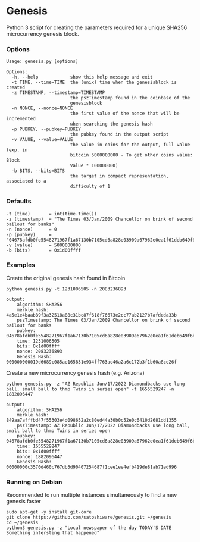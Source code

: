 # Genesis
Python 3 script for creating the parameters required for a unique SHA256 microcurrency genesis block.


### Options
    Usage: genesis.py [options]
    
    Options:
      -h, --help            show this help message and exit
      -t TIME, --time=TIME  the (unix) time when the genesisblock is created
      -z TIMESTAMP, --timestamp=TIMESTAMP
                            the pszTimestamp found in the coinbase of the
                            genesisblock
      -n NONCE, --nonce=NONCE
                            the first value of the nonce that will be incremented
                            when searching the genesis hash
      -p PUBKEY, --pubkey=PUBKEY
                            the pubkey found in the output script
      -v VALUE, --value=VALUE
                            the value in coins for the output, full value (exp. in
                            bitcoin 5000000000 - To get other coins value: Block
                            Value * 100000000)
      -b BITS, --bits=BITS
                            the target in compact representation, associated to a
                            difficulty of 1


### Defaults
    -t (time)       = int(time.time())
    -z (timestamp)  = "The Times 03/Jan/2009 Chancellor on brink of second bailout for banks"
    -n (nonce)      = 0
    -p (pubkey)     = "04678afdb0fe5548271967f1a67130b7105cd6a828e03909a67962e0ea1f61deb649f6bc3f4cef38c4f35504e51ec112de5c384df7ba0b8d578a4c702b6bf11d5f"
    -v (value)      = 5000000000
    -b (bits)       = 0x1d00ffff


### Examples
Create the original genesis hash found in Bitcoin
    
    python genesis.py -t 1231006505 -n 2083236893
    
    output: 
        algorithm: SHA256
        merkle hash: 4a5e1e4baab89f3a32518a88c31bc87f618f76673e2cc77ab2127b7afdeda33b
        pszTimestamp: The Times 03/Jan/2009 Chancellor on brink of second bailout for banks
        pubkey: 04678afdb0fe5548271967f1a67130b7105cd6a828e03909a67962e0ea1f61deb649f6bc3f4cef38c4f35504e51ec112de5c384df7ba0b8d578a4c702b6bf11d5f
        time: 1231006505
        bits: 0x1d00ffff
        nonce: 2083236893
        Genesis Hash: 000000000019d6689c085ae165831e934ff763ae46a2a6c172b3f1b60a8ce26f

Create a new microcurrency genesis hash (e.g. Arizona)
    
    python genesis.py -z "AZ Republic Jun/17/2022 Diamondbacks use long ball, small ball to thmp Twins in series open" -t 1655529247 -n 1882096447
    
    output:
        algorithm: SHA256
        merkle hash: 849aa7afffbd47f55303e4d098652a2c80ed44a30b0c52e0c6410d2681dd1355
        pszTimestamp: AZ Republic Jun/17/2022 Diamondbacks use long ball, small ball to thmp Twins in series open
        pubkey: 04678afdb0fe5548271967f1a67130b7105cd6a828e03909a67962e0ea1f61deb649f6bc3f4cef38c4f35504e51ec112de5c384df7ba0b8d578a4c702b6bf11d5f
        time: 1655529247
        bits: 0x1d00ffff
        nonce: 1882096447
        Genesis Hash: 00000000c3570d460c767db5d90407254687f1cee1ee4efb419de81ab71ed996


### Running on Debian
Recommended to run multiple instances simultaneously to find a new genesis faster    
    
    sudo apt-get -y install git-core
    git clone https://github.com/satoshiware/genesis.git ~/genesis
    cd ~/genesis
    python3 genesis.py -z "Local newspaper of the day TODAY'S DATE Something intersting that happened"